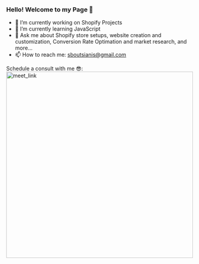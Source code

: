 ### Hello! Welcome to my Page 🖖


- 🔭 I’m currently working on Shopify Projects
- 🌱 I’m currently learning JavaScript
- 💬 Ask me about Shopify store setups, website creation and customization, Conversion Rate Optimation and market research, and more...
- 📫 How to reach me: sboutsianis@gmail.com

Schedule a consult with me 😎:
<br>
<a href="https://calendly.com/sboutsianis/30min" target="_blank"><img width="498" alt="meet_link" src="https://user-images.githubusercontent.com/15426564/144297439-f530f383-e73e-41e0-9914-a9b7d3f432e5.png"></a>
